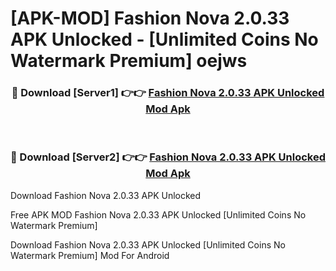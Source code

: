 # [APK-MOD] Fashion Nova 2.0.33 APK Unlocked - [Unlimited Coins No Watermark Premium] oejws



<div align="center">
<h3>🔴 Download [Server1] 👉👉 <a href="https://momento.my/?title=Fashion_Nova_2.0.33_APK_Unlocked">Fashion Nova 2.0.33 APK Unlocked Mod Apk</a></h3><br>

<h3>🔴 Download [Server2] 👉👉 <a href="https://momento.my/?title=Fashion_Nova_2.0.33_APK_Unlocked">Fashion Nova 2.0.33 APK Unlocked Mod Apk</a></h3>
</div>



Download Fashion Nova 2.0.33 APK Unlocked 

Free APK MOD Fashion Nova 2.0.33 APK Unlocked [Unlimited Coins No Watermark Premium]

Download Fashion Nova 2.0.33 APK Unlocked [Unlimited Coins No Watermark Premium] Mod For Android
